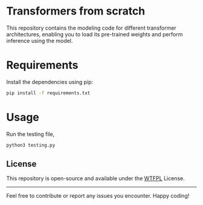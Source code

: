 # Transformers from scratch
This repository contains the modeling code for different transformer architectures, enabling you to load its pre-trained weights and perform inference using the model.

# Requirements

Install the dependencies using pip:

```bash
pip install -f requirements.txt
```

# Usage

Run the testing file,

```sh
python3 testing.py
```


## License
This repository is open-source and available under the [WTFPL](http://www.wtfpl.net/) License.

---

Feel free to contribute or report any issues you encounter. Happy coding!

